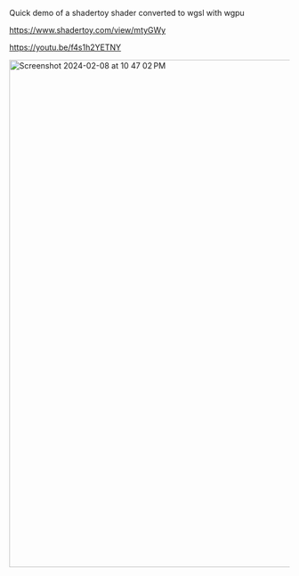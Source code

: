 Quick demo of a shadertoy shader converted to wgsl with wgpu

https://www.shadertoy.com/view/mtyGWy

https://youtu.be/f4s1h2YETNY

<img width="912" alt="Screenshot 2024-02-08 at 10 47 02 PM" src="https://github.com/DDRBoxman/shadertoy-demo/assets/207897/0426e990-3fc0-48a0-b33d-8bb7adfb079f">
